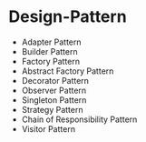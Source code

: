 # Design-Pattern

- Adapter Pattern
- Builder Pattern
- Factory Pattern
- Abstract Factory Pattern
- Decorator Pattern
- Observer Pattern
- Singleton Pattern
- Strategy Pattern
- Chain of Responsibility Pattern
- Visitor Pattern